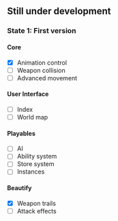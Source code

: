 ## Still under development

### State 1: First version

#### Core

- [x] Animation control
- [ ] Weapon collision
- [ ] Advanced movement

#### User Interface

- [ ] Index
- [ ] World map

#### Playables

- [ ] AI
- [ ] Ability system
- [ ] Store system
- [ ] Instances

#### Beautify

- [x] Weapon trails
- [ ] Attack effects